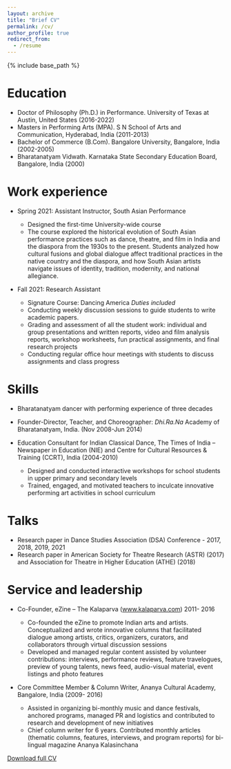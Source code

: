 ```yaml
---
layout: archive
title: "Brief CV"
permalink: /cv/
author_profile: true
redirect_from:
  - /resume
---
```


{% include base_path %}

Education
======
* Doctor of Philosophy (Ph.D.) in Performance. University of Texas at Austin, United States  (2016-2022)
* Masters in Performing Arts (MPA). S N School of Arts and Communication, Hyderabad, India (2011-2013)
* Bachelor of Commerce (B.Com). Bangalore University, Bangalore, India (2002-2005)
* Bharatanatyam Vidwath. Karnataka State Secondary Education Board, Bangalore, India (2000)

Work experience
======
* Spring 2021: Assistant Instructor, South Asian Performance
  * Designed the first-time University-wide course
  * The course explored the historical evolution of South Asian performance practices such as dance, theatre, and film in India and the diaspora from the 1930s to the present. Students analyzed how cultural fusions and global dialogue affect traditional practices in the native country and the diaspora, and how South Asian artists navigate issues of identity, tradition, modernity, and national allegiance.
  

* Fall 2021: Research Assistant
  * Signature Course: Dancing America
_Duties included_ 
  * Conducting weekly discussion sessions to guide students to write academic papers.
  * Grading and assessment of all the student work: individual and group presentations and written reports, video and film analysis reports, workshop worksheets, fun practical assignments, and final research projects
  * Conducting regular office hour meetings with students to discuss assignments and class progress
  
Skills
======
* Bharatanatyam dancer with performing experience of three decades
* Founder-Director, Teacher, and Choreographer: _Dhi.Ra.Na_ Academy of Bharatanatyam, India. (Nov 2008-Jun 2014)
* Education Consultant for Indian Classical Dance, The Times of India – Newspaper in Education (NIE) and Centre for Cultural Resources & Training (CCRT), India (2004-2010)

  * Designed and conducted interactive workshops for school students in upper primary and secondary levels
  * Trained, engaged, and motivated teachers to inculcate innovative performing art activities in school curriculum
    
Talks
======
* Research paper in Dance Studies Association (DSA) Conference - 2017, 2018, 2019, 2021
* Research paper in American Society for Theatre Research (ASTR) (2017) and Association for Theatre in Higher Education (ATHE) (2018)

  
Service and leadership
======
* Co-Founder, eZine – The Kalaparva (www.kalaparva.com) 2011- 2016
  * Co-founded the eZine to promote Indian arts and artists. Conceptualized and wrote innovative columns that facilitated dialogue among artists, critics, organizers, curators, and collaborators through virtual discussion sessions 
  * Developed and managed regular content assisted by volunteer contributions: interviews, performance reviews, feature travelogues, preview of young talents, news feed, audio-visual material, event listings and photo features

* Core Committee Member & Column Writer, Ananya Cultural Academy, Bangalore, India (2009- 2016) 
  * Assisted in organizing bi-monthly music and dance festivals, anchored programs, managed PR and logistics and contributed to research and development of new initiatives
  * Chief column writer for 6 years. Contributed monthly articles (thematic columns, features, interviews, and program reports) for bi-lingual magazine Ananya Kalasinchana 

[Download full CV](https://priyavraman.github.io/files/Raman_Priva_CV_October_2022.pdf)
